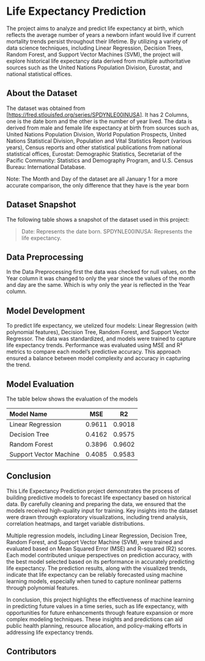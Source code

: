 # Life Expectancy Prediction

The project aims to analyze and predict life expectancy at birth, which reflects the average number of years a newborn infant would live if current mortality trends persist throughout their lifetime. By utilizing a variety of data science techniques, including Linear Regression, Decision Trees, Random Forest, and Support Vector Machines (SVM), the project will explore historical life expectancy data derived from multiple authoritative sources such as the United Nations Population Division, Eurostat, and national statistical offices.

## About the Dataset
The dataset was obtained from [https://fred.stlouisfed.org/series/SPDYNLE00INUSA]. It has 2 Columns, one is the date born and the other is the number of year lived. The data is derived from male and female life expectancy at birth from sources such as, United Nations Population Division, World Population Prospects, United Nations Statistical Division, Population and Vital Statistics Report (various years), Census reports and other statistical publications from national statistical offices, Eurostat: Demographic Statistics, Secretariat of the Pacific Community: Statistics and Demography Program, and U.S. Census Bureau: International Database.

Note: The Month and Day of the dataset are all January 1 for a more accurate comparison, the only difference that they have is the year born

## Dataset Snapshot
The following table shows a snapshot of the dataset used in this project:
 >Date: Represents the date born.
 >SPDYNLE00INUSA: Represents the life expectancy.

## Data Preprocessing
In the Data Preprocessing first the data was checked for null values, on the Year column it was changed to only the year since the values of the month and day are the same. Which is why only the year is reflected in the Year column.

## Model Development
To predict life expectancy, we utelized four models: Linear Regression (with polynomial features), Decision Tree, Random Forest, and Support Vector Regressor. The data was standardized, and models were trained to capture life expectancy trends. Performance was evaluated using MSE and R² metrics to compare each model’s predictive accuracy. This approach ensured a balance between model complexity and accuracy in capturing the trend.
## Model Evaluation

The table below shows the evaluation of the models

| Model Name            |   MSE  |   R2   |
| :-------------------- | -------|--------|
| Linear Regression     | 0.9611 | 0.9018 |  
| Decision Tree         | 0.4162 | 0.9575 |
| Random Forest         | 0.3896 | 0.9602 |
| Support Vector Machine| 0.4085 | 0.9583 |

## Conclusion
This Life Expectancy Prediction project demonstrates the process of building predictive models to forecast life expectancy based on historical data. By carefully cleaning and preparing the data, we ensured that the models received high-quality input for training. Key insights into the dataset were drawn through exploratory visualizations, including trend analysis, correlation heatmaps, and target variable distributions. 

Multiple regression models, including Linear Regression, Decision Tree, Random Forest, and Support Vector Machine (SVM), were trained and evaluated based on Mean Squared Error (MSE) and R-squared (R2) scores. Each model contributed unique perspectives on prediction accuracy, with the best model selected based on its performance in accurately predicting life expectancy. The prediction results, along with the visualized trends, indicate that life expectancy can be reliably forecasted using machine learning models, especially when tuned to capture nonlinear patterns through polynomial features.

In conclusion, this project highlights the effectiveness of machine learning in predicting future values in a time series, such as life expectancy, with opportunities for future enhancements through feature expansion or more complex modeling techniques. These insights and predictions can aid public health planning, resource allocation, and policy-making efforts in addressing life expectancy trends.

## Contributors
